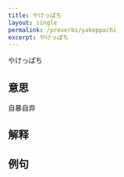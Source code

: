 ```yaml
---
title: やけっぱち 
layout: single
permalink: /proverbs/yakeppachi
excerpt: やけっぱち
---
```


やけっぱち

## 意思

自暴自弃

## 解释

## 例句

